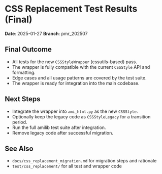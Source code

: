 # CSS Replacement Test Results (Final)

**Date**: 2025-01-27
**Branch**: pmr_202507

## Final Outcome
- All tests for the new `CSSStyleWrapper` (cssutils-based) pass.
- The wrapper is fully compatible with the current `CSSStyle` API and formatting.
- Edge cases and all usage patterns are covered by the test suite.
- The wrapper is ready for integration into the main codebase.

## Next Steps
- Integrate the wrapper into `ami_html.py` as the new `CSSStyle`.
- Optionally keep the legacy code as `CSSStyleLegacy` for a transition period.
- Run the full amilib test suite after integration.
- Remove legacy code after successful migration.

## See Also
- `docs/css_replacement_migration.md` for migration steps and rationale
- `test/css_replacement/` for all test and wrapper code 